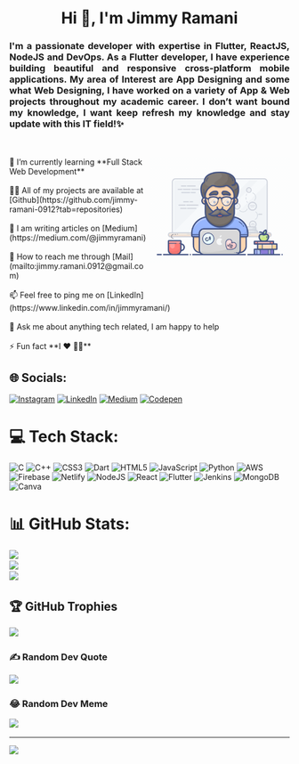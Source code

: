 <h1 align="center">Hi 👋, I'm Jimmy Ramani</h1>
<h3 align="justify">I'm a passionate developer with expertise in Flutter, ReactJS, NodeJS and DevOps. As a Flutter developer, I have experience building beautiful and responsive cross-platform mobile applications. My area of Interest are App Designing and some what Web Designing, I have worked on a variety of App & Web projects throughout my academic career. I don’t want bound my knowledge, I want keep refresh my knowledge and stay update with this IT field!✨</h3>
<br />
<br />

<img align="right" alt="GIF" src="assets/programmer.gif" width="50%" />
🌱 I’m currently learning **Full Stack Web Development**<br><br>👨‍💻 All of my projects are available at [Github](https://github.com/jimmy-ramani-0912?tab=repositories)<br><br>📝 I am writing articles on [Medium](https://medium.com/@jimmyramani)<br><br>📩 How to reach me through [Mail](mailto:jimmy.ramani.0912@gmail.com)<br><br>📫 Feel free to ping me on [LinkedIn](https://www.linkedin.com/in/jimmyramani/)<br><br>💬 Ask me about anything tech related, I am happy to help<br><br>⚡ Fun fact **I ❤️ 👨‍💻**


## 🌐 Socials:
[![Instagram](https://img.shields.io/badge/Instagram-%23E4405F.svg?logo=Instagram&logoColor=white)](https://instagram.com/jim_my0915) [![LinkedIn](https://img.shields.io/badge/LinkedIn-%230077B5.svg?logo=linkedin&logoColor=white)](https://linkedin.com/in/jimmyramani) [![Medium](https://img.shields.io/badge/Medium-12100E?logo=medium&logoColor=white)](https://medium.com/@jimmyramani) [![Codepen](https://img.shields.io/badge/Codepen-000000?style=for-the-badge&logo=codepen&logoColor=white)](https://codepen.io/jimmyramani) 

# 💻 Tech Stack:
![C](https://img.shields.io/badge/c-%2300599C.svg?style=for-the-badge&logo=c&logoColor=white) ![C++](https://img.shields.io/badge/c++-%2300599C.svg?style=for-the-badge&logo=c%2B%2B&logoColor=white) ![CSS3](https://img.shields.io/badge/css3-%231572B6.svg?style=for-the-badge&logo=css3&logoColor=white) ![Dart](https://img.shields.io/badge/dart-%230175C2.svg?style=for-the-badge&logo=dart&logoColor=white) ![HTML5](https://img.shields.io/badge/html5-%23E34F26.svg?style=for-the-badge&logo=html5&logoColor=white) ![JavaScript](https://img.shields.io/badge/javascript-%23323330.svg?style=for-the-badge&logo=javascript&logoColor=%23F7DF1E) ![Python](https://img.shields.io/badge/python-3670A0?style=for-the-badge&logo=python&logoColor=ffdd54) ![AWS](https://img.shields.io/badge/AWS-%23FF9900.svg?style=for-the-badge&logo=amazon-aws&logoColor=white) ![Firebase](https://img.shields.io/badge/firebase-%23039BE5.svg?style=for-the-badge&logo=firebase) ![Netlify](https://img.shields.io/badge/netlify-%23000000.svg?style=for-the-badge&logo=netlify&logoColor=#00C7B7) ![NodeJS](https://img.shields.io/badge/node.js-6DA55F?style=for-the-badge&logo=node.js&logoColor=white) ![React](https://img.shields.io/badge/react-%2320232a.svg?style=for-the-badge&logo=react&logoColor=%2361DAFB) ![Flutter](https://img.shields.io/badge/Flutter-%2302569B.svg?style=for-the-badge&logo=Flutter&logoColor=white) ![Jenkins](https://img.shields.io/badge/jenkins-%232C5263.svg?style=for-the-badge&logo=jenkins&logoColor=white) ![MongoDB](https://img.shields.io/badge/MongoDB-%234ea94b.svg?style=for-the-badge&logo=mongodb&logoColor=white) ![Canva](https://img.shields.io/badge/Canva-%2300C4CC.svg?style=for-the-badge&logo=Canva&logoColor=white)
# 📊 GitHub Stats:
![](https://github-readme-stats.vercel.app/api?username=jimmy-ramani-0912&theme=blueberry&hide_border=false&include_all_commits=true&count_private=true)<br/>
![](https://github-readme-streak-stats.herokuapp.com/?user=jimmy-ramani-0912&theme=blueberry&hide_border=false)<br/>
![](https://github-readme-stats.vercel.app/api/top-langs/?username=jimmy-ramani-0912&theme=blueberry&hide_border=false&include_all_commits=true&count_private=true&layout=compact)

## 🏆 GitHub Trophies
![](https://github-profile-trophy.vercel.app/?username=jimmy-ramani-0912&theme=onestar&no-frame=true&no-bg=true&margin-w=4)

### ✍️ Random Dev Quote
![](https://quotes-github-readme.vercel.app/api?type=horizontal&theme=radical)

### 😂 Random Dev Meme
<img src="https://rm.up.railway.app/" width="512px"/>

---
[![](https://visitcount.itsvg.in/api?id=jimmy-ramani-0912&icon=0&color=0)](https://visitcount.itsvg.in)

<!-- Proudly created with GPRM ( https://gprm.itsvg.in ) -->
